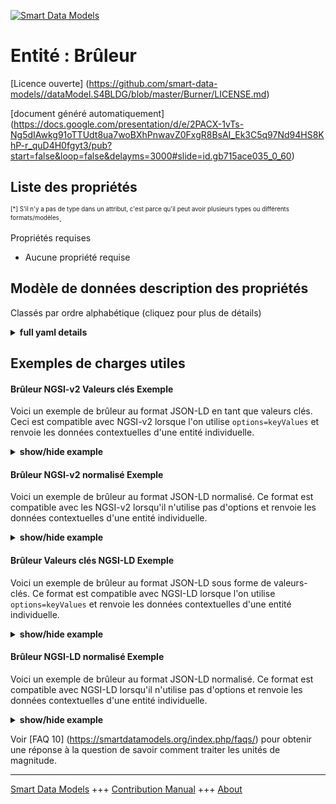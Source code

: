 <!-- 10-Header -->  
[![Smart Data Models](https://smartdatamodels.org/wp-content/uploads/2022/01/SmartDataModels_logo.png "Logo")](https://smartdatamodels.org)  
Entité : Brûleur  
================<!-- /10-Header -->  
<!-- 15-License -->  
[Licence ouverte] (https://github.com/smart-data-models//dataModel.S4BLDG/blob/master/Burner/LICENSE.md)  
[document généré automatiquement] (https://docs.google.com/presentation/d/e/2PACX-1vTs-Ng5dIAwkg91oTTUdt8ua7woBXhPnwavZ0FxgR8BsAI_Ek3C5q97Nd94HS8KhP-r_quD4H0fgyt3/pub?start=false&loop=false&delayms=3000#slide=id.gb715ace035_0_60)  
<!-- /15-License -->  
<!-- 20-Description -->  
<!-- /20-Description -->  
<!-- 30-PropertiesList -->  

## Liste des propriétés  

<sup><sub>[*] S'il n'y a pas de type dans un attribut, c'est parce qu'il peut avoir plusieurs types ou différents formats/modèles</sub></sup>.  
<!-- /30-PropertiesList -->  
<!-- 35-RequiredProperties -->  
Propriétés requises  
- Aucune propriété requise  <!-- /35-RequiredProperties -->  
<!-- 40-RequiredProperties -->  
<!-- /40-RequiredProperties -->  
<!-- 50-DataModelHeader -->  
## Modèle de données description des propriétés  
Classés par ordre alphabétique (cliquez pour plus de détails)  
<!-- /50-DataModelHeader -->  
<!-- 60-ModelYaml -->  
<details><summary><strong>full yaml details</strong></summary>    
```yaml  
Burner:    
  description: 'A burner is a device that converts fuel into heat through combustion. It includes gas, oil, and wood burners.'    
  properties:    
    address:    
      description: The mailing address    
      properties:    
        addressCountry:    
          description: 'Property. The country. For example, Spain. Model:''https://schema.org/addressCountry'''    
          type: string    
        addressLocality:    
          description: 'Property. The locality in which the street address is, and which is in the region. Model:''https://schema.org/addressLocality'''    
          type: string    
        addressRegion:    
          description: 'Property. The region in which the locality is, and which is in the country. Model:''https://schema.org/addressRegion'''    
          type: string    
        district:    
          description: 'A district is a type of administrative division that, in some countries, is managed by the local government.'    
          type: string    
        postOfficeBoxNumber:    
          description: 'Property. The post office box number for PO box addresses. For example, 03578. Model:''https://schema.org/postOfficeBoxNumber'''    
          type: string    
        postalCode:    
          description: 'Property. The postal code. For example, 24004. Model:''https://schema.org/https://schema.org/postalCode'''    
          type: string    
        streetAddress:    
          description: 'Property. The street address. Model:''https://schema.org/streetAddress'''    
          type: string    
        streetNr:    
          description: Number identifying a specific property on a public street.    
          type: string    
      type: object    
      x-ngsi:    
        model: https://schema.org/address    
        type: Property    
    alternateName:    
      description: An alternative name for this item    
      type: string    
      x-ngsi:    
        type: Property    
    areaServed:    
      description: The geographic area where a service or offered item is provided    
      type: string    
      x-ngsi:    
        model: https://schema.org/Text    
        type: Property    
    dataProvider:    
      description: A sequence of characters identifying the provider of the harmonised data entity.    
      type: string    
      x-ngsi:    
        type: Property    
    dateCreated:    
      description: Entity creation timestamp. This will usually be allocated by the storage platform.    
      format: date-time    
      type: string    
      x-ngsi:    
        type: Property    
    dateModified:    
      description: Timestamp of the last modification of the entity. This will usually be allocated by the storage platform.    
      format: date-time    
      type: string    
      x-ngsi:    
        type: Property    
    description:    
      description: A description of this item    
      type: string    
      x-ngsi:    
        type: Property    
    energySource:    
      description: Property. The source of energy. Enumeration defining the energy source or fuel combusted to generate heat.    
      type: string    
      x-ngsi:    
        type: Property    
    hasManufacturer:    
      description: 'Property. A relationship identifying the manufacturer of an entity (e.g., device). The value is expected to be a string or a string with language tag.'    
      type: string    
      x-ngsi:    
        type: Property    
    hasModel:    
      description: 'Property. A relationship identifying the model of an entity (e.g., device). The value is expected to be a string or a string with language tag.'    
      type: string    
      x-ngsi:    
        type: Property    
    id:    
      anyOf: &burner_-_properties_-_iscontainedinbuildingspace_-_anyof    
        - description: Property. Identifier format of any NGSI entity    
          maxLength: 256    
          minLength: 1    
          pattern: ^[\w\-\.\{\}\$\+\*\[\]`|~^@!,:\\]+$    
          type: string    
        - description: Property. Identifier format of any NGSI entity    
          format: uri    
          type: string    
      description: Unique identifier of the entity    
      x-ngsi:    
        type: Property    
    isContainedInBuildingSpace:    
      anyOf: *burner_-_properties_-_iscontainedinbuildingspace_-_anyof    
      description: Relationship. An entity used to define the physical spaces of the building. A building space contains devices or building objects. (BuildingSpace)    
      x-ngsi:    
        type: Property    
    isContainedInPhysicalObject:    
      anyOf: *burner_-_properties_-_iscontainedinbuildingspace_-_anyof    
      description: Relationship. Any Object that has a proper space region.  (Definition extracted from DUL ontology) (PhysicalObject)    
      x-ngsi:    
        type: Property    
    isSubSystemOf:    
      description: Relationship. A reference to a system(s) that this Physical Object is part of.    
      items:    
        anyOf: *burner_-_properties_-_iscontainedinbuildingspace_-_anyof    
        description: Property. Unique identifier of the entity    
      type: array    
      x-ngsi:    
        type: Relationship    
    location:    
      description: 'Geojson reference to the item. It can be Point, LineString, Polygon, MultiPoint, MultiLineString or MultiPolygon'    
      oneOf:    
        - description: GeoProperty. Geojson reference to the item. Point    
          properties:    
            bbox:    
              items:    
                type: number    
              minItems: 4    
              type: array    
            coordinates:    
              items:    
                type: number    
              minItems: 2    
              type: array    
            type:    
              enum:    
                - Point    
              type: string    
          required:    
            - type    
            - coordinates    
          title: GeoJSON Point    
          type: object    
        - description: GeoProperty. Geojson reference to the item. LineString    
          properties:    
            bbox:    
              items:    
                type: number    
              minItems: 4    
              type: array    
            coordinates:    
              items:    
                items:    
                  type: number    
                minItems: 2    
                type: array    
              minItems: 2    
              type: array    
            type:    
              enum:    
                - LineString    
              type: string    
          required:    
            - type    
            - coordinates    
          title: GeoJSON LineString    
          type: object    
        - description: GeoProperty. Geojson reference to the item. Polygon    
          properties:    
            bbox:    
              items:    
                type: number    
              minItems: 4    
              type: array    
            coordinates:    
              items:    
                items:    
                  items:    
                    type: number    
                  minItems: 2    
                  type: array    
                minItems: 4    
                type: array    
              type: array    
            type:    
              enum:    
                - Polygon    
              type: string    
          required:    
            - type    
            - coordinates    
          title: GeoJSON Polygon    
          type: object    
        - description: GeoProperty. Geojson reference to the item. MultiPoint    
          properties:    
            bbox:    
              items:    
                type: number    
              minItems: 4    
              type: array    
            coordinates:    
              items:    
                items:    
                  type: number    
                minItems: 2    
                type: array    
              type: array    
            type:    
              enum:    
                - MultiPoint    
              type: string    
          required:    
            - type    
            - coordinates    
          title: GeoJSON MultiPoint    
          type: object    
        - description: GeoProperty. Geojson reference to the item. MultiLineString    
          properties:    
            bbox:    
              items:    
                type: number    
              minItems: 4    
              type: array    
            coordinates:    
              items:    
                items:    
                  items:    
                    type: number    
                  minItems: 2    
                  type: array    
                minItems: 2    
                type: array    
              type: array    
            type:    
              enum:    
                - MultiLineString    
              type: string    
          required:    
            - type    
            - coordinates    
          title: GeoJSON MultiLineString    
          type: object    
        - description: GeoProperty. Geojson reference to the item. MultiLineString    
          properties:    
            bbox:    
              items:    
                type: number    
              minItems: 4    
              type: array    
            coordinates:    
              items:    
                items:    
                  items:    
                    items:    
                      type: number    
                    minItems: 2    
                    type: array    
                  minItems: 4    
                  type: array    
                type: array    
              type: array    
            type:    
              enum:    
                - MultiPolygon    
              type: string    
          required:    
            - type    
            - coordinates    
          title: GeoJSON MultiPolygon    
          type: object    
      x-ngsi:    
        type: GeoProperty    
    name:    
      description: The name of this item.    
      type: string    
      x-ngsi:    
        type: Property    
    owner:    
      description: A List containing a JSON encoded sequence of characters referencing the unique Ids of the owner(s)    
      items:    
        anyOf: *burner_-_properties_-_iscontainedinbuildingspace_-_anyof    
        description: Property. Unique identifier of the entity    
      type: array    
      x-ngsi:    
        type: Property    
    seeAlso:    
      description: list of uri pointing to additional resources about the item    
      oneOf:    
        - items:    
            format: uri    
            type: string    
          minItems: 1    
          type: array    
        - format: uri    
          type: string    
      x-ngsi:    
        type: Property    
    source:    
      description: 'A sequence of characters giving the original source of the entity data as a URL. Recommended to be the fully qualified domain name of the source provider, or the URL to the source object.'    
      type: string    
      x-ngsi:    
        type: Property    
    type:    
      description: Property. It must be equal to `Burner`.    
      enum:    
        - Burner    
      type: string    
      x-ngsi:    
        type: Property    
  required:    
    - id    
    - type    
  type: object    
  x-derived-from: "https://saref.etsi.org/saref4bldg/v1.1.2/#s4bldg:Burner"    
  x-disclaimer: 'Redistribution and use in source and binary forms, with or without modification, are permitted  provided that the license conditions are met. Copyleft (c) 2022 Contributors to Smart Data Models Program'    
  x-license-url: https://github.com/smart-data-models/dataModel.S4BLDG/blob/master/Burner/LICENSE.md    
  x-model-schema: https://smart-data-models.github.com/dataModel.SAREF4BLDG/Burner/schema.json    
  x-model-tags: SAREF Burner    
  x-version: 0.0.1    
```  
</details>    
<!-- /60-ModelYaml -->  
<!-- 70-MiddleNotes -->  
<!-- /70-MiddleNotes -->  
<!-- 80-Examples -->  
## Exemples de charges utiles  
#### Brûleur NGSI-v2 Valeurs clés Exemple  
Voici un exemple de brûleur au format JSON-LD en tant que valeurs clés. Ceci est compatible avec NGSI-v2 lorsque l'on utilise `options=keyValues` et renvoie les données contextuelles d'une entité individuelle.  
<details><summary><strong>show/hide example</strong></summary>    
```json  
{  
  "id": "urn:ngsi-ld:Burner:57ee4f97-e73f-42b7-a5d1-abadac0160df",  
  "type": "Burner",  
  "energySource": "Hawaii",  
  "isContainedInBuildingSpace": "urn:ngsi-ld:BuildingSpace:b7a42278-ecad-4219-bcfb-61044ba28feb",  
  "isContainedInPhysicalObject": "urn:ngsi-ld:PhysicalObject:05c6475a-3aae-489b-8379-516e0d24d950",  
  "isSubSystemOf": [  
    "urn:ngsi-ld:System:abc190c6-e33a-4e70-9538-de5fb54a53dd",  
    "urn:ngsi-ld:System:6311081e-c999-45a0-8856-510f4d756c8b",  
    "urn:ngsi-ld:System:30f0aac4-ce5a-465a-97d7-f261767bff28"  
  ],  
  "hasManufacturer": "Burner Company Inc.",  
  "hasModel": "Burner 0.1.2",  
  "dateCreated": "2023-01-26T11:10:49Z",  
  "dateModified": "2023-01-26T04:11:49Z",  
  "source": "Import",  
  "name": "Burner",  
  "alternateName": "Burner type 2",  
  "description": "Burner of limited Burner types",  
  "dataProvider": "IFC file"  
}  
```  
</details>  
#### Brûleur NGSI-v2 normalisé Exemple  
Voici un exemple de brûleur au format JSON-LD normalisé. Ce format est compatible avec les NGSI-v2 lorsqu'il n'utilise pas d'options et renvoie les données contextuelles d'une entité individuelle.  
<details><summary><strong>show/hide example</strong></summary>    
```json  
{  
  "id": "urn:ngsi-ld:Burner:13aa97b0-0dea-4c18-91e3-bdd384861b75",  
  "type": "Burner",  
  "energySource": {  
    "type": "Text",  
    "value": "Creative"  
  },  
  "isContainedInBuildingSpace": {  
    "type": "Relationship",  
    "value": "urn:ngsi-ld:BuildingSpace:86af140b-763f-4bd0-93cc-91a0d601ad28"  
  },  
  "isContainedInPhysicalObject": {  
    "type": "Relationship",  
    "value": "urn:ngsi-ld:PhysicalObject:925b1db4-c39f-4a17-94db-7914d7eb703e"  
  },  
  "isSubSystemOf": {  
    "type": "array",  
    "value": [  
      {  
        "type": "Relationship",  
        "value": "urn:ngsi-ld:System:f5f4b44d-9071-4234-b20a-56cb3e28aa26"  
      },  
      {  
        "type": "Relationship",  
        "value": "urn:ngsi-ld:System:0686ff8c-1c6e-4a06-a955-4e3f17bbe9ee"  
      },  
      {  
        "type": "Relationship",  
        "value": "urn:ngsi-ld:System:5e7341dd-71a3-445c-9623-98331d97c002"  
      }  
    ]  
  },  
  "hasManufacturer": {  
    "type": "Text",  
    "value": "Burner Company Inc."  
  },  
  "hasModel": {  
    "type": "Text",  
    "value": "Burner 0.1.2"  
  },  
  "dateCreated": {  
    "type": "DateTime",  
    "value": "2023-01-25T14:50:18.0448295+01:00"  
  },  
  "dateModified": {  
    "type": "DateTime",  
    "value": "2023-01-25T22:03:55.6685756+01:00"  
  },  
  "source": {  
    "type": "Text",  
    "value": "Import"  
  },  
  "name": {  
    "type": "Text",  
    "value": "Burner"  
  },  
  "alternateName": {  
    "type": "Text",  
    "value": "Burner type 2"  
  },  
  "description": {  
    "type": "Text",  
    "value": "Burner of limited Burner types"  
  },  
  "dataProvider": {  
    "type": "Text",  
    "value": "IFC file"  
  }  
}  
```  
</details>  
#### Brûleur Valeurs clés NGSI-LD Exemple  
Voici un exemple de brûleur au format JSON-LD sous forme de valeurs-clés. Ce format est compatible avec NGSI-LD lorsque l'on utilise `options=keyValues` et renvoie les données contextuelles d'une entité individuelle.  
<details><summary><strong>show/hide example</strong></summary>    
```json  
{  
  "id": "urn:ngsi-ld:Burner:f3031bdd-1200-46ef-a4fd-d4cf75e7fc40",  
  "type": "Burner",  
  "energySource": "payment",  
  "isContainedInBuildingSpace": "urn:ngsi-ld:BuildingSpace:69fbb678-74eb-4e22-bcbf-573de85bb807",  
  "isContainedInPhysicalObject": "urn:ngsi-ld:PhysicalObject:30c80727-7e04-404d-bed6-173f7e64fad9",  
  "isSubSystemOf": [  
    "urn:ngsi-ld:System:5057e5dd-a9aa-4068-baef-b145976f42a6",  
    "urn:ngsi-ld:System:371ac047-54b4-4ad0-83ee-3737918a4ac2",  
    "urn:ngsi-ld:System:cb261821-28ed-4fc8-9651-1017dba293b0"  
  ],  
  "hasManufacturer": "Burner Company Inc.",  
  "hasModel": "Burner 0.1.2",  
  "dateCreated": "2023-01-26T09:15:49Z",  
  "dateModified": "2023-01-26T05:16:31Z",  
  "source": "Import",  
  "name": "Burner",  
  "alternateName": "Burner type 2",  
  "description": "Burner of limited Burner types",  
  "dataProvider": "IFC file",  
  "@context": [  
    "https://raw.githubusercontent.com/smart-data-models/incubated/master/SAREF/context.jsonld",  
    "https://uri.etsi.org/ngsi-ld/v1/ngsi-ld-core-context.jsonld"  
  ]  
}  
```  
</details>  
#### Brûleur NGSI-LD normalisé Exemple  
Voici un exemple de brûleur au format JSON-LD normalisé. Ce format est compatible avec NGSI-LD lorsqu'il n'utilise pas d'options et renvoie les données contextuelles d'une entité individuelle.  
<details><summary><strong>show/hide example</strong></summary>    
```json  
{  
  "id": "urn:ngsi-ld:Burner:160a0bcf-c82a-46bd-b7d6-376fdc4fe4ee",  
  "type": "Burner",  
  "energySource": {  
    "type": "Property",  
    "value": "Texas"  
  },  
  "isContainedInBuildingSpace": {  
    "type": "Relationship",  
    "object": "urn:ngsi-ld:BuildingSpace:ec0a854e-9aeb-43c1-b7ea-a07cf7945d4c"  
  },  
  "isContainedInPhysicalObject": {  
    "type": "Relationship",  
    "object": "urn:ngsi-ld:PhysicalObject:f2b2b100-fa4b-4e5c-ae2a-c987d75c5807"  
  },  
  "isSubSystemOf": [  
    {  
      "type": "Relationship",  
      "object": "urn:ngsi-ld:System:7fa89a63-7d50-4eee-bbad-50e57f37555c"  
    },  
    {  
      "type": "Relationship",  
      "object": "urn:ngsi-ld:System:d258fa75-ee4a-4cca-95dc-6483203ed4ff"  
    },  
    {  
      "type": "Relationship",  
      "object": "urn:ngsi-ld:System:4224343e-8cbb-445a-8df3-e36e24fdcff1"  
    }  
  ],  
  "hasManufacturer": {  
    "type": "Property",  
    "value": "Burner Company Inc."  
  },  
  "hasModel": {  
    "type": "Property",  
    "value": "Burner 0.1.2"  
  },  
  "dateCreated": {  
    "type": "Property",  
    "value": "2023-01-25T19:58:22Z"  
  },  
  "dateModified": {  
    "type": "Property",  
    "value": "2023-01-26T06:56:25Z"  
  },  
  "source": {  
    "type": "Property",  
    "value": "Import"  
  },  
  "name": {  
    "type": "Property",  
    "value": "Burner"  
  },  
  "alternateName": {  
    "type": "Property",  
    "value": "Burner type 2"  
  },  
  "description": {  
    "type": "Property",  
    "value": "Burner of limited Burner types"  
  },  
  "dataProvider": {  
    "type": "Property",  
    "value": "IFC file"  
  },  
  "@context": [  
    "https://raw.githubusercontent.com/smart-data-models/incubated/master/SAREF/context.jsonld",  
    "https://uri.etsi.org/ngsi-ld/v1/ngsi-ld-core-context.jsonld"  
  ]  
}  
```  
</details><!-- /80-Examples -->  
<!-- 90-FooterNotes -->  
<!-- /90-FooterNotes -->  
<!-- 95-Units -->  
Voir [FAQ 10] (https://smartdatamodels.org/index.php/faqs/) pour obtenir une réponse à la question de savoir comment traiter les unités de magnitude.  
<!-- /95-Units -->  
<!-- 97-LastFooter -->  
---  
[Smart Data Models](https://smartdatamodels.org) +++ [Contribution Manual](https://bit.ly/contribution_manual) +++ [About](https://bit.ly/Introduction_SDM)<!-- /97-LastFooter -->  
